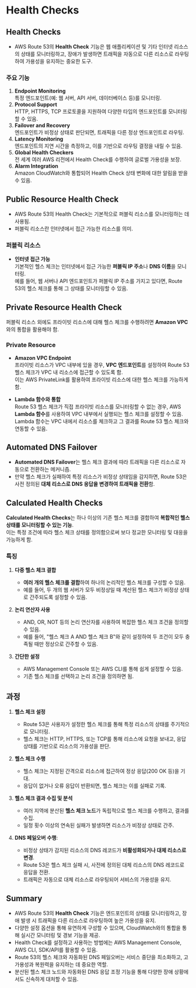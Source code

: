 # Health Checks

## Health Checks

* AWS Route 53의 **Health Check** 기능은 웹 애플리케이션 및 기타 인터넷 리소스의 상태를 모니터링하고, 장애가 발생하면 트래픽을 자동으로 다른 리소스로 라우팅하여 가용성을 유지하는 중요한 도구.

### 주요 기능

1. **Endpoint Monitoring**  
특정 엔드포인트(예: 웹 서버, API 서버, 데이터베이스 등)를 모니터링.
2. **Protocol Support**  
HTTP, HTTPS, TCP 프로토콜을 지원하여 다양한 타입의 엔드포인트를 모니터링할 수 있음.
3. **Failover and Recovery**  
엔드포인트가 비정상 상태로 판단되면, 트래픽을 다른 정상 엔드포인트로 라우팅.
4. **Latency Monitoring**  
엔드포인트의 지연 시간을 측정하고, 이를 기반으로 라우팅 결정을 내릴 수 있음.
5. **Global Health Checkers**  
전 세계 여러 AWS 리전에서 Health Check를 수행하여 글로벌 가용성을 보장.
6. **Alarm Integration**  
Amazon CloudWatch와 통합되어 Health Check 상태 변화에 대한 알림을 받을 수 있음.

## Public Resource Health Check

* AWS Route 53의 Health Check는 기본적으로 퍼블릭 리소스를 모니터링하는 데 사용됨. 
* 퍼블릭 리소스란 인터넷에서 접근 가능한 리소스를 의미.

### 퍼블릭 리소스

* **인터넷 접근 가능**  
기본적인 헬스 체크는 인터넷에서 접근 가능한 **퍼블릭 IP 주소**나 **DNS 이름**을 모니터링.  
예를 들어, 웹 서버나 API 엔드포인트가 퍼블릭 IP 주소를 가지고 있다면, Route 53의 헬스 체크를 통해 그 상태를 모니터링할 수 있음.

## Private Resource Health Check

퍼블릭 리소스 외에도 프라이빗 리소스에 대해 헬스 체크를 수행하려면 **Amazon VPC**와의 통합을 활용해야 함.

### Private Resource

* **Amazon VPC Endpoint**  
프라이빗 리소스가 VPC 내부에 있을 경우, **VPC 엔드포인트**를 설정하여 Route 53 헬스 체크가 VPC 내 리소스에 접근할 수 있도록 함.  
이는 AWS PrivateLink를 활용하여 프라이빗 리소스에 대한 헬스 체크를 가능하게 함.

* **Lambda 함수와 통합**  
Route 53 헬스 체크가 직접 프라이빗 리소스를 모니터링할 수 없는 경우, AWS **Lambda 함수**를 사용하여 VPC 내부에서 실행되는 헬스 체크를 설정할 수 있음.  
Lambda 함수는 VPC 내에서 리소스를 체크하고 그 결과를 Route 53 헬스 체크와 연동할 수 있음.

## Automated DNS Failover

* **Automated DNS Failover**는 헬스 체크 결과에 따라 트래픽을 다른 리소스로 자동으로 전환하는 메커니즘.  
* 만약 헬스 체크가 실패하여 특정 리소스가 비정상 상태임을 감지하면, Route 53은 사전 정의된 **대체 리소스로 DNS 응답을 변경하여 트래픽을 전환**함.

## Calculated Health Checks

**Calculated Health Checks**는 하나 이상의 기존 헬스 체크를 결합하여 **복합적인 헬스 상태를 모니터링할 수 있는 기능**.  
이는 특정 조건에 따라 헬스 체크 상태를 정의함으로써 보다 정교한 모니터링 및 대응을 가능하게 함.

### 특징
1. **다중 헬스 체크 결합**  
    * **여러 개의 헬스 체크를 결합**하여 하나의 논리적인 헬스 체크를 구성할 수 있음.
    * 예를 들어, 두 개의 웹 서버가 모두 비정상일 때 계산된 헬스 체크가 비정상 상태로 간주되도록 설정할 수 있음.

2. **논리 연산자 사용**  
    * AND, OR, NOT 등의 논리 연산자를 사용하여 복잡한 헬스 체크 조건을 정의할 수 있음.
    * 예를 들어, "헬스 체크 A AND 헬스 체크 B"와 같이 설정하여 두 조건이 모두 충족될 때만 정상으로 간주할 수 있음.

3. **간단한 설정**
    * AWS Management Console 또는 AWS CLI를 통해 쉽게 설정할 수 있음.
    * 기존 헬스 체크를 선택하고 논리 조건을 정의하면 됨.

## 과정

1. **헬스 체크 설정**  
    * Route 53은 사용자가 설정한 헬스 체크를 통해 특정 리소스의 상태를 주기적으로 모니터링.
    * 헬스 체크는 HTTP, HTTPS, 또는 TCP를 통해 리소스에 요청을 보내고, 응답 상태를 기반으로 리소스의 가용성을 판단.

2. **헬스 체크 수행**  
    * 헬스 체크는 지정된 간격으로 리소스에 접근하여 정상 응답(200 OK 등)을 기대.
    * 응답이 없거나 오류 응답이 반환되면, 헬스 체크는 이를 실패로 기록.

3. **헬스 체크 결과 수집 및 분석**
    * 여러 지역에 분산된 **헬스 체크 노드**가 독립적으로 헬스 체크를 수행하고, 결과를 수집.
    * 일정 횟수 이상의 연속된 실패가 발생하면 리소스가 비정상 상태로 간주.

4. **DNS 페일오버 수행**:
    * 비정상 상태가 감지된 리소스의 DNS 레코드가 **비활성화되거나 대체 리소스로 변경**.
    * Route 53은 헬스 체크 실패 시, 사전에 정의된 대체 리소스의 DNS 레코드로 응답을 전환.
    * 트래픽은 자동으로 대체 리소스로 라우팅되어 서비스의 가용성을 유지.

## Summary

* AWS Route 53의 **Health Check** 기능은 엔드포인트의 상태를 모니터링하고, 장애 발생 시 트래픽을 다른 리소스로 라우팅하여 높은 가용성을 유지. 
* 다양한 설정 옵션을 통해 유연하게 구성할 수 있으며, CloudWatch와의 통합을 통해 실시간 모니터링 및 경보 기능을 제공.  
* Health Check를 설정하고 사용하는 방법에는 AWS Management Console, AWS CLI, SDK/API를 활용할 수 있음.
* Route 53의 헬스 체크와 자동화된 DNS 페일오버는 서비스 중단을 최소화하고, 고가용성과 복원력을 유지하는 데 중요한 역할.
* 분산된 헬스 체크 노드와 자동화된 DNS 응답 조정 기능을 통해 다양한 장애 상황에서도 신속하게 대처할 수 있음.